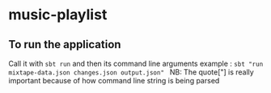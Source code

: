 # music-playlist

## To run the application
Call it with `sbt run` and then its command line arguments
example : `sbt "run mixtape-data.json changes.json output.json" `
NB: The quote["] is really important because of how command line string is being parsed
